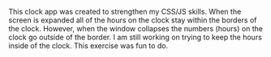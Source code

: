 This clock app was created to strengthen my CSS/JS skills. When the screen is expanded all of the hours on the clock stay within the borders of the clock. However, when the window collapses the numbers (hours) on the clock go outside of the border. I am still working on trying to keep the hours inside of the clock. This exercise was fun to do. 
